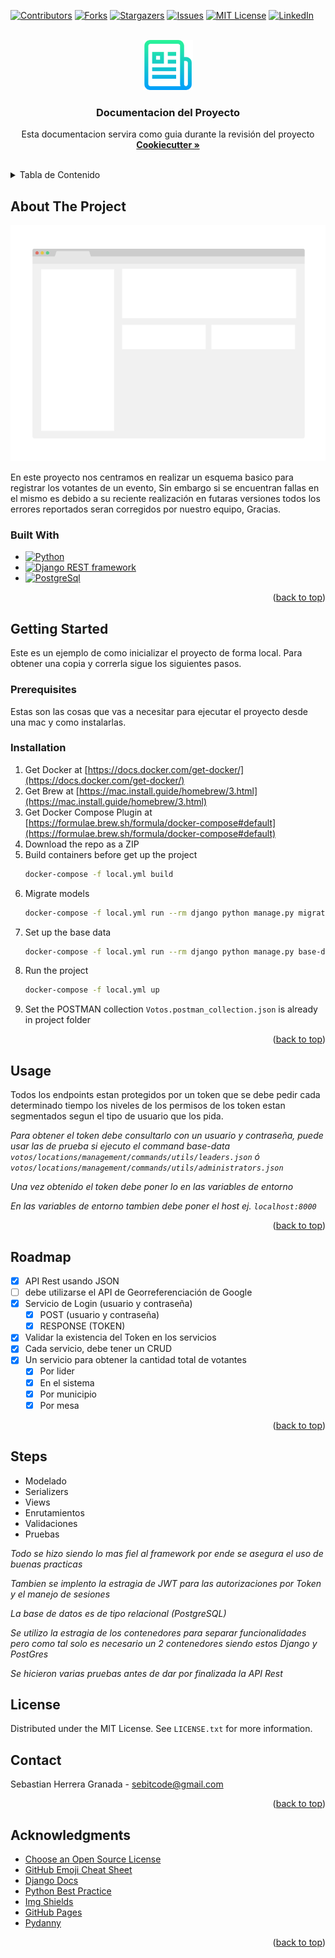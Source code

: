 <!-- Improved compatibility of back to top link: See: https://github.com/othneildrew/Best-README-Template/pull/73 -->
<a name="readme-top"></a>
<!--
*** Thanks for checking out the Best-README-Template. If you have a suggestion
*** that would make this better, please fork the repo and create a pull request
*** or simply open an issue with the tag "enhancement".
*** Don't forget to give the project a star!
*** Thanks again! Now go create something AMAZING! :D
-->



<!-- PROJECT SHIELDS -->
<!--
*** I'm using markdown "reference style" links for readability.
*** Reference links are enclosed in brackets [ ] instead of parentheses ( ).
*** See the bottom of this document for the declaration of the reference variables
*** for contributors-url, forks-url, etc. This is an optional, concise syntax you may use.
*** https://www.markdownguide.org/basic-syntax/#reference-style-links
-->
[![Contributors][contributors-shield]][contributors-url]
[![Forks][forks-shield]][forks-url]
[![Stargazers][stars-shield]][stars-url]
[![Issues][issues-shield]][issues-url]
[![MIT License][license-shield]][license-url]
[![LinkedIn][linkedin-shield]][linkedin-url]



<!-- PROJECT LOGO -->
<br />
<div align="center">
  <a href="https://github.com/othneildrew/Best-README-Template">
    <img src="images/logo.png" alt="Logo" width="80" height="80">
  </a>

  <h3 align="center">Documentacion del Proyecto</h3>

  <p align="center">
    Esta documentacion servira como guia durante la revisión del proyecto
    <br />
    <a href="https://github.com/cookiecutter/cookiecutter-django"><strong>Cookiecutter »</strong></a>
    <br />
    <br />
  </p>
</div>



<!-- TABLE OF CONTENTS -->
<details>
  <summary>Tabla de Contenido</summary>
  <ol>
    <li>
      <a href="#about-the-project">About The Project</a>
      <ul>
        <li><a href="#built-with">Built With</a></li>
      </ul>
    </li>
    <li>
      <a href="#getting-started">Getting Started</a>
      <ul>
        <li><a href="#prerequisites">Prerequisites</a></li>
        <li><a href="#installation">Installation</a></li>
      </ul>
    </li>
    <li><a href="#usage">Usage</a></li>
    <li><a href="#roadmap">Roadmap</a></li>
    <li><a href="#steps">Steps</a></li>
    <li><a href="#license">License</a></li>
    <li><a href="#contact">Contact</a></li>
    <li><a href="#acknowledgments">Acknowledgments</a></li>
  </ol>
</details>



<!-- ABOUT THE PROJECT -->
## About The Project

[![Product Name Screen Shot][product-screenshot]](https://example.com)

En este proyecto nos centramos en realizar un esquema basico para registrar los votantes de un evento, Sin embargo si se encuentran fallas en el mismo es debido a su reciente realización en futaras versiones todos los errores reportados seran corregidos por nuestro equipo, Gracias.



### Built With

* [![Python][Python.py]][Python-url]
* [![Django REST framework][Django REST framework.py]][Django REST framework-url]
* [![PostgreSql][Postgres]][Postgres-url]

<p align="right">(<a href="#readme-top">back to top</a>)</p>



<!-- GETTING STARTED -->
## Getting Started

Este es un ejemplo de como inicializar 
el proyecto de forma local.
Para obtener una copia y correrla
sigue los siguientes pasos.

### Prerequisites

Estas son las cosas que vas a necesitar para ejecutar el proyecto desde una mac y como instalarlas.

### Installation

1. Get Docker at [https://docs.docker.com/get-docker/](https://docs.docker.com/get-docker/)
2. Get Brew at [https://mac.install.guide/homebrew/3.html](https://mac.install.guide/homebrew/3.html)
3. Get Docker Compose Plugin at [https://formulae.brew.sh/formula/docker-compose#default](https://formulae.brew.sh/formula/docker-compose#default)
4. Download the repo as a ZIP
5. Build containers before get up the project
   ```sh
   docker-compose -f local.yml build
   ```
6. Migrate models
   ```sh
   docker-compose -f local.yml run --rm django python manage.py migrate
   ```
7. Set up the base data
   ```sh
   docker-compose -f local.yml run --rm django python manage.py base-data
   ```
8. Run the project
   ```sh
   docker-compose -f local.yml up
   ```
9. Set the POSTMAN collection `Votos.postman_collection.json` is already in project folder

<p align="right">(<a href="#readme-top">back to top</a>)</p>



<!-- USAGE EXAMPLES -->
## Usage

Todos los endpoints estan protegidos
por un token que se debe pedir cada
determinado tiempo los niveles de
los permisos de los token estan segmentados segun el tipo de usuario que los pida.

_Para obtener el token debe consultarlo con un usuario y contraseña, puede usar las de prueba si ejecuto el command base-data `votos/locations/management/commands/utils/leaders.json` ó `votos/locations/management/commands/utils/administrators.json`_

_Una vez obtenido el token debe poner lo en las variables de entorno_

_En las variables de entorno tambien debe poner el host ej. `localhost:8000`_

<p align="right">(<a href="#readme-top">back to top</a>)</p>



<!-- ROADMAP -->
## Roadmap

- [x] API Rest usando JSON
- [ ] debe utilizarse el API de Georreferenciación de Google
- [x] Servicio de Login (usuario y contraseña)
    - [x] POST (usuario y contraseña)
    - [x] RESPONSE (TOKEN)
- [x] Validar la existencia del Token en los servicios
- [x] Cada servicio, debe tener un CRUD
- [x] Un servicio para obtener la cantidad total de votantes
    - [x] Por lider
    - [x] En el sistema
    - [x] Por municipio
    - [x] Por mesa

<p align="right">(<a href="#readme-top">back to top</a>)</p>

## Steps

- Modelado
- Serializers
- Views
- Enrutamientos
- Validaciones
- Pruebas

_Todo se hizo siendo lo mas fiel al framework por ende se asegura el uso de buenas practicas_

_Tambien se implento la estragia de JWT para las autorizaciones por Token y el manejo de sesiones_

_La base de datos es de tipo relacional (PostgreSQL)_

_Se utilizo la estragia de los contenedores para separar funcionalidades pero como tal solo es necesario un 2 contenedores siendo estos Django y PostGres_

_Se hicieron varias pruebas antes de dar por finalizada la API Rest_


<!-- LICENSE -->
## License

Distributed under the MIT License. See `LICENSE.txt` for more information.



<!-- CONTACT -->
## Contact

Sebastian Herrera Granada - sebitcode@gmail.com

<p align="right">(<a href="#readme-top">back to top</a>)</p>



<!-- ACKNOWLEDGMENTS -->
## Acknowledgments

* [Choose an Open Source License](https://choosealicense.com)
* [GitHub Emoji Cheat Sheet](https://www.webpagefx.com/tools/emoji-cheat-sheet)
* [Django Docs](https://docs.djangoproject.com/en/4.0/)
* [Python Best Practice](https://www.codingdojo.com/blog/python-best-practices)
* [Img Shields](https://shields.io)
* [GitHub Pages](https://pages.github.com)
* [Pydanny](https://github.com/pydanny)

<p align="right">(<a href="#readme-top">back to top</a>)</p>



<!-- MARKDOWN LINKS & IMAGES -->
<!-- https://www.markdownguide.org/basic-syntax/#reference-style-links -->
[contributors-shield]: https://img.shields.io/github/contributors/othneildrew/Best-README-Template.svg?style=for-the-badge
[contributors-url]: https://github.com/othneildrew/Best-README-Template/graphs/contributors
[forks-shield]: https://img.shields.io/github/forks/othneildrew/Best-README-Template.svg?style=for-the-badge
[forks-url]: https://github.com/othneildrew/Best-README-Template/network/members
[stars-shield]: https://img.shields.io/github/stars/othneildrew/Best-README-Template.svg?style=for-the-badge
[stars-url]: https://github.com/othneildrew/Best-README-Template/stargazers
[issues-shield]: https://img.shields.io/github/issues/othneildrew/Best-README-Template.svg?style=for-the-badge
[issues-url]: https://github.com/othneildrew/Best-README-Template/issues
[license-shield]: https://img.shields.io/github/license/othneildrew/Best-README-Template.svg?style=for-the-badge
[license-url]: https://github.com/othneildrew/Best-README-Template/blob/master/LICENSE.txt
[linkedin-shield]: https://img.shields.io/badge/-LinkedIn-black.svg?style=for-the-badge&logo=linkedin&colorB=555
[linkedin-url]: https://linkedin.com/in/othneildrew
[product-screenshot]: images/screenshot.png
[Python-url]: https://www.python.org/
[Python.py]: https://img.shields.io/badge/python.py-000000?style=for-the-badge&logo=Python&logoColor=white
[Django REST framework-url]: https://www.django-rest-framework.org/
[Django REST framework.py]: https://img.shields.io/badge/Django.py-green?style=for-the-badge&logo=Django&logoColor=white
[Postgres-url]: https://www.python.org/
[Postgres]: https://img.shields.io/badge/postgresql-blue?style=for-the-badge&logo=PostgreSQL&logoColor=white
